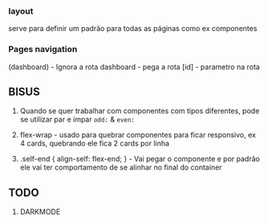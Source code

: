 ### layout

serve para definir um padrão para todas as páginas como ex componentes

### Pages navigation

(dashboard) - Ignora a rota
dashboard - pega a rota
[id] - parametro na rota



## BISUS

1. Quando se quer trabalhar com componentes com tipos diferentes, pode se utilizar par e ímpar ```odd:``` & ```even:```

2. flex-wrap - usado para quebrar componentes para ficar responsivo, ex 4 cards, quebrando ele fica 2 cards por linha

3. .self-end {  align-self: flex-end; } - Vai pegar o componente e por padrão ele vai ter comportamento de se alinhar no final do container

## TODO

1. DARKMODE